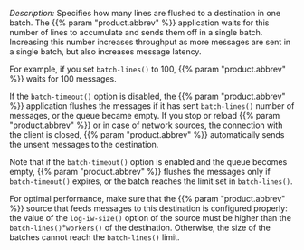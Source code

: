 ---
---
<!-- DISCLAIMER: This file is based on the syslog-ng Open Source Edition documentation https://github.com/balabit/syslog-ng-ose-guides/commit/2f4a52ee61d1ea9ad27cb4f3168b95408fddfdf2 and is used under the terms of The syslog-ng Open Source Edition Documentation License. The file has been modified by Axoflow. -->
*Description:* Specifies how many lines are flushed to a destination in one batch. The {{% param "product.abbrev" %}} application waits for this number of lines to accumulate and sends them off in a single batch. Increasing this number increases throughput as more messages are sent in a single batch, but also increases message latency.

For example, if you set `batch-lines()` to 100, {{% param "product.abbrev" %}} waits for 100 messages.

If the `batch-timeout()` option is disabled, the {{% param "product.abbrev" %}} application flushes the messages if it has sent `batch-lines()` number of messages, or the queue became empty. If you stop or reload {{% param "product.abbrev" %}} or in case of network sources, the connection with the client is closed, {{% param "product.abbrev" %}} automatically sends the unsent messages to the destination.

Note that if the `batch-timeout()` option is enabled and the queue becomes empty, {{% param "product.abbrev" %}} flushes the messages only if `batch-timeout()` expires, or the batch reaches the limit set in `batch-lines()`.

For optimal performance, make sure that the {{% param "product.abbrev" %}} source that feeds messages to this destination is configured properly: the value of the `log-iw-size()` option of the source must be higher than the `batch-lines()`\*`workers()` of the destination. Otherwise, the size of the batches cannot reach the `batch-lines()` limit.
